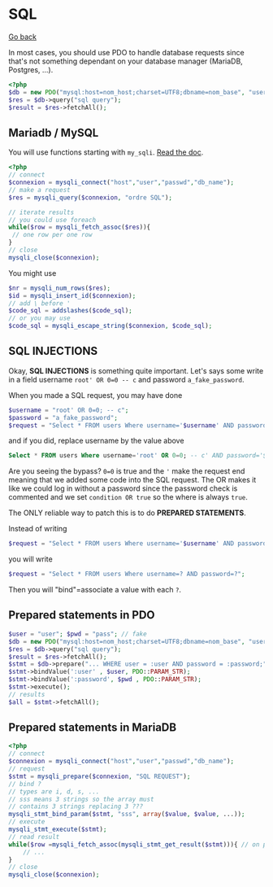 # SQL

[Go back](..)

In most cases, you should use PDO to handle database requests
since that's not something dependant on your database manager 
(MariaDB, Postgres, ...).

```php
<?php
$db = new PDO("mysql:host=nom_host;charset=UTF8;dbname=nom_base", "user","password");
$res = $db->query("sql query");
$result = $res->fetchAll();
```

<div class="sr"></div>

## Mariadb / MySQL

You will use functions starting with ``my_sqli``.
[Read the doc](https://www.php.net/manual/en/book.mysqli.php).

```php
<?php
// connect
$connexion = mysqli_connect("host","user","passwd","db_name");
// make a request
$res = mysqli_query($connexion, "ordre SQL");

// iterate results
// you could use foreach
while($row = mysqli_fetch_assoc($res)){
 // one row per one row
}
// close
mysqli_close($connexion);
```

You might use

```php
$nr = mysqli_num_rows($res);
$id = mysqli_insert_id($connexion);
// add \ before '
$code_sql = addslashes($code_sql);
// or you may use
$code_sql = mysqli_escape_string($connexion, $code_sql);
```

<div class="sr"></div>

## SQL INJECTIONS

Okay, **SQL INJECTIONS** is something quite important. Let's says
some write in a field username `root' OR 0=0 -- c`
and password ``a_fake_password``.

When you made a SQL request, you may
have done
```php
$username = "root' OR 0=0; -- c";
$password = "a_fake_password";
$request = "Select * FROM users Where username='$username' AND password='$password'";
```
and if you did, replace username by the value
above

```sql
Select * FROM users Where username='root' OR 0=0; -- c' AND password='$password';
```

Are you seeing the bypass? ``0=0`` is true and the `'` make the request end
meaning that we added some code into the SQL request. The OR makes it like
we could log in without a password since the password check is commented and
we set ``condition OR true`` so the where is always `true`.

The ONLY reliable way to patch this is to do **PREPARED STATEMENTS**.

Instead of writing
```php
$request = "Select * FROM users Where username='$username' AND password='$password'";
```
you will write
```php
$request = "Select * FROM users Where username=? AND password=?";
```
Then you will "bind"=associate a value with each ``?``.

<div class="sr"></div>

## Prepared statements in PDO

```php
$user = "user"; $pwd = "pass"; // fake
$db = new PDO("mysql:host=nom_host;charset=UTF8;dbname=nom_base", "user","password");
$res = $db->query("sql query");
$result = $res->fetchAll();
$stmt = $db->prepare("... WHERE user = :user AND password = :password;");
$stmt->bindValue(':user' , $user, PDO::PARAM_STR);
$stmt->bindValue(':password', $pwd , PDO::PARAM_STR);
$stmt->execute();
// results
$all = $stmt->fetchAll();
```

<div class="sr"></div>

## Prepared statements in MariaDB

```php
<?php
// connect
$connexion = mysqli_connect("host","user","passwd","db_name");
// request
$stmt = mysqli_prepare($connexion, "SQL REQUEST");
// bind ?
// types are i, d, s, ...
// sss means 3 strings so the array must
// contains 3 strings replacing 3 ???
mysqli_stmt_bind_param($stmt, "sss", array($value, $value, ...));
// execute
mysqli_stmt_execute($stmt);
// read result
while($row =mysqli_fetch_assoc(mysqli_stmt_get_result($stmt))){ // on peut faire un foreach
    // ...
}
// close
mysqli_close($connexion);
```